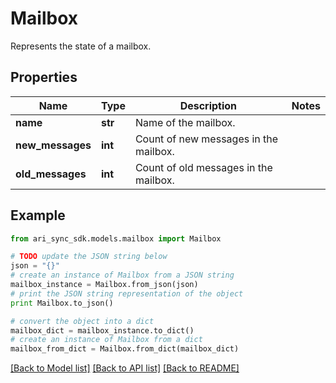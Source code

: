 # Mailbox

Represents the state of a mailbox.

## Properties
Name | Type | Description | Notes
------------ | ------------- | ------------- | -------------
**name** | **str** | Name of the mailbox. | 
**new_messages** | **int** | Count of new messages in the mailbox. | 
**old_messages** | **int** | Count of old messages in the mailbox. | 

## Example

```python
from ari_sync_sdk.models.mailbox import Mailbox

# TODO update the JSON string below
json = "{}"
# create an instance of Mailbox from a JSON string
mailbox_instance = Mailbox.from_json(json)
# print the JSON string representation of the object
print Mailbox.to_json()

# convert the object into a dict
mailbox_dict = mailbox_instance.to_dict()
# create an instance of Mailbox from a dict
mailbox_from_dict = Mailbox.from_dict(mailbox_dict)
```
[[Back to Model list]](../README.md#documentation-for-models) [[Back to API list]](../README.md#documentation-for-api-endpoints) [[Back to README]](../README.md)



